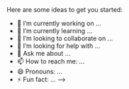 <div style="width:100%;height:0;padding-bottom:75%;position:relative;">
  <img src="https://giphy.com/embed/qgQUggAC3Pfv687qPC" width="100%" height="100%"/>
</div>
  

Here are some ideas to get you started:

- 🔭 I’m currently working on ...
- 🌱 I’m currently learning ...
- 👯 I’m looking to collaborate on ...
- 🤔 I’m looking for help with ...
- 💬 Ask me about ...
- 📫 How to reach me: ...
- 😄 Pronouns: ...
- ⚡ Fun fact: ...
-->
